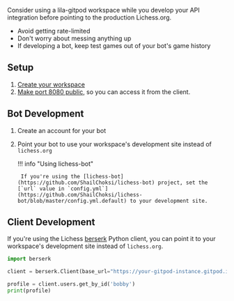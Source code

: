 Consider using a lila-gitpod workspace while you develop your API integration before pointing to the production Lichess.org.

- Avoid getting rate-limited
- Don't worry about messing anything up
- If developing a bot, keep test games out of your bot's game history

## Setup

1. [Create your workspace](lila-gitpod.md)
2. [Make port 8080 public](sharing.md), so you can access it from the client.

## Bot Development

1. Create an account for your bot
2. Point your bot to use your workspace's development site instead of `lichess.org`

    !!! info "Using lichess-bot"

        If you're using the [lichess-bot](https://github.com/ShailChoksi/lichess-bot) project, set the [`url` value in `config.yml`](https://github.com/ShailChoksi/lichess-bot/blob/master/config.yml.default) to your development site.

## Client Development

If you're using the Lichess [berserk](https://github.com/lichess-org/berserk) Python client, you can point it to your workspace's development site instead of `lichess.org`.

```python
import berserk

client = berserk.Client(base_url="https://your-gitpod-instance.gitpod.io")

profile = client.users.get_by_id('bobby')
print(profile)
```
